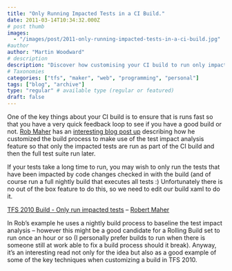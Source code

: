 ```yaml
---
title: "Only Running Impacted Tests in a CI Build."
date: 2011-03-14T10:34:32.000Z
# post thumb
images:
  - "/images/post/2011-only-running-impacted-tests-in-a-ci-build.jpg"
#author
author: "Martin Woodward"
# description
description: "Discover how customising your CI build to run only impacted tests can speed up feedback loops and enhance testing efficiency."
# Taxonomies
categories: ["tfs", "maker", "web", "programming", "personal"]
tags: ["blog", "archive"]
type: "regular" # available type (regular or featured)
draft: false
---
```


One of the key things about your CI build is to ensure that is runs fast so that you have a very quick feedback loop to see if you have a good build or not. [Rob Maher](http://scrumdod.blogspot.com/) has an [interesting blog post up](http://scrumdod.blogspot.com/2011/03/tfs-2010-build-only-run-impacted-tests.html) describing how he customized the build process to make use of the test impact analysis feature so that only the impacted tests are run as part of the CI build and then the full test suite run later.

If your tests take a long time to run, you may wish to only run the tests that have been impacted by code changes checked in with the build (and of course run a full nightly build that executes all tests :) Unfortunately there is no out of the box feature to do this, so we need to edit our build xaml to do it.

[TFS 2010 Build - Only run impacted tests](http://scrumdod.blogspot.com/2011/03/tfs-2010-build-only-run-impacted-tests.html) – [Robert Maher](http://scrumdod.blogspot.com/)

In Rob’s example he uses a nightly build process to baseline the test impact analysis – however this might be a good candidate for a Rolling Build set to run once an hour or so (I personally prefer builds to run when there is someone still at work able to fix a build process should it break). Anyway, it’s an interesting read not only for the idea but also as a good example of some of the key techniques when customizing a build in TFS 2010.

